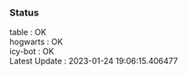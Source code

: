 ### Status


table : OK  
hogwarts : OK  
icy-bot : OK  
Latest Update : 2023-01-24 19:06:15.406477
